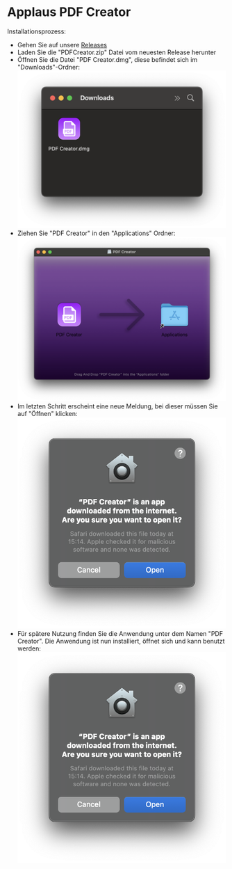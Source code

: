 
# Applaus PDF Creator

Installationsprozess:
- Gehen Sie auf unsere [Releases](https://github.com/nordify/applaus_pdf_creator/releases)
- Laden Sie die "PDFCreator.zip" Datei vom neuesten Release herunter
- Öffnen Sie die Datei "PDF Creator.dmg", diese befindet sich im "Downloads"-Ordner:
![](https://github.com/nordify/applaus_pdf_creator/blob/main/docs/1.png?raw=true)
- Ziehen Sie "PDF Creator" in den "Applications" Ordner:
![](https://github.com/nordify/applaus_pdf_creator/blob/main/docs/2.png?raw=true)
- Im letzten Schritt erscheint eine neue Meldung, bei dieser müssen Sie auf "Öffnen" klicken:
![](https://github.com/nordify/applaus_pdf_creator/blob/main/docs/3.png?raw=true)
- Für spätere Nutzung finden Sie die Anwendung unter dem Namen "PDF Creator". Die Anwendung ist nun installiert, öffnet sich und kann benutzt werden:
![](https://github.com/nordify/applaus_pdf_creator/blob/main/docs/3.png?raw=true)